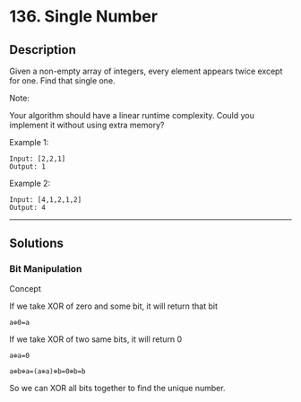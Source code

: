 # 136. Single Number

## Description
Given a non-empty array of integers, every element appears twice except for one. Find that single one.

Note:

Your algorithm should have a linear runtime complexity. Could you implement it without using extra memory?

Example 1:
```
Input: [2,2,1]
Output: 1
```
Example 2:
```
Input: [4,1,2,1,2]
Output: 4
```

******
## Solutions
### Bit Manipulation
Concept

If we take XOR of zero and some bit, it will return that bit
```
a⊕0=a
```
If we take XOR of two same bits, it will return 0
```
a⊕a=0
```
```
a⊕b⊕a=(a⊕a)⊕b=0⊕b=b
```
So we can XOR all bits together to find the unique number.
